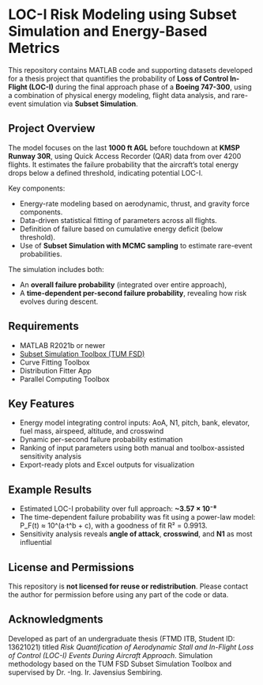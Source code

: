 # LOC-I Risk Modeling using Subset Simulation and Energy-Based Metrics

This repository contains MATLAB code and supporting datasets developed for a thesis project that quantifies the probability of **Loss of Control In-Flight (LOC-I)** during the final approach phase of a **Boeing 747-300**, using a combination of physical energy modeling, flight data analysis, and rare-event simulation via **Subset Simulation**.

## Project Overview

The model focuses on the last **1000 ft AGL** before touchdown at **KMSP Runway 30R**, using Quick Access Recorder (QAR) data from over 4200 flights. It estimates the failure probability that the aircraft’s total energy drops below a defined threshold, indicating potential LOC-I.

Key components:
- Energy-rate modeling based on aerodynamic, thrust, and gravity force components.
- Data-driven statistical fitting of parameters across all flights.
- Definition of failure based on cumulative energy deficit (below threshold).
- Use of **Subset Simulation with MCMC sampling** to estimate rare-event probabilities.

The simulation includes both:
- An **overall failure probability** (integrated over entire approach),
- A **time-dependent per-second failure probability**, revealing how risk evolves during descent.

## Requirements

- MATLAB R2021b or newer
- [Subset Simulation Toolbox (TUM FSD)](https://www.fs.tum.de/en/aircraft/projects/software-tools/)
- Curve Fitting Toolbox
- Distribution Fitter App
- Parallel Computing Toolbox

## Key Features

- Energy model integrating control inputs: AoA, N1, pitch, bank, elevator, fuel mass, airspeed, altitude, and crosswind
- Dynamic per-second failure probability estimation
- Ranking of input parameters using both manual and toolbox-assisted sensitivity analysis
- Export-ready plots and Excel outputs for visualization

## Example Results

- Estimated LOC-I probability over full approach: **~3.57 × 10⁻⁸**
- The time-dependent failure probability was fit using a power-law model:
  P_F(t) ≈ 10^(a·t^b + c), with a goodness of fit R² = 0.9913.
- Sensitivity analysis reveals **angle of attack**, **crosswind**, and **N1** as most influential

## License and Permissions

This repository is **not licensed for reuse or redistribution**. Please contact the author for permission before using any part of the code or data.

## Acknowledgments

Developed as part of an undergraduate thesis (FTMD ITB, Student ID: 13621021) titled *Risk Quantification of Aerodynamic Stall and In-Flight Loss of Control (LOC-I) Events During Aircraft Approach*. Simulation methodology based on the TUM FSD Subset Simulation Toolbox and supervised by Dr. -Ing. Ir. Javensius Sembiring.
